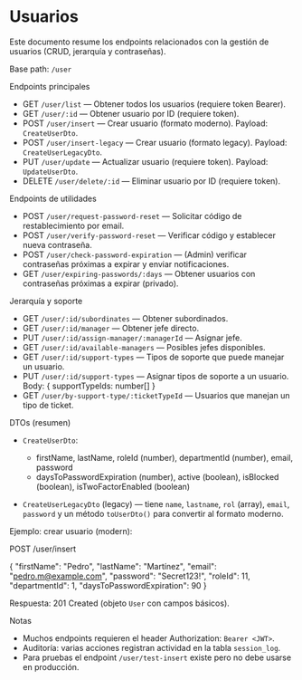 # Usuarios

Este documento resume los endpoints relacionados con la gestión de usuarios (CRUD, jerarquía y contraseñas).

Base path: `/user`

Endpoints principales

- GET `/user/list` — Obtener todos los usuarios (requiere token Bearer).
- GET `/user/:id` — Obtener usuario por ID (requiere token).
- POST `/user/insert` — Crear usuario (formato moderno). Payload: `CreateUserDto`.
- POST `/user/insert-legacy` — Crear usuario (formato legacy). Payload: `CreateUserLegacyDto`.
- PUT `/user/update` — Actualizar usuario (requiere token). Payload: `UpdateUserDto`.
- DELETE `/user/delete/:id` — Eliminar usuario por ID (requiere token).

Endpoints de utilidades

- POST `/user/request-password-reset` — Solicitar código de restablecimiento por email.
- POST `/user/verify-password-reset` — Verificar código y establecer nueva contraseña.
- POST `/user/check-password-expiration` — (Admin) verificar contraseñas próximas a expirar y enviar notificaciones.
- GET `/user/expiring-passwords/:days` — Obtener usuarios con contraseñas próximas a expirar (privado).

Jerarquía y soporte

- GET `/user/:id/subordinates` — Obtener subordinados.
- GET `/user/:id/manager` — Obtener jefe directo.
- PUT `/user/:id/assign-manager/:managerId` — Asignar jefe.
- GET `/user/:id/available-managers` — Posibles jefes disponibles.
- GET `/user/:id/support-types` — Tipos de soporte que puede manejar un usuario.
- PUT `/user/:id/support-types` — Asignar tipos de soporte a un usuario. Body: { supportTypeIds: number[] }
- GET `/user/by-support-type/:ticketTypeId` — Usuarios que manejan un tipo de ticket.

DTOs (resumen)

- `CreateUserDto`:
  - firstName, lastName, roleId (number), departmentId (number), email, password
  - daysToPasswordExpiration (number), active (boolean), isBlocked (boolean), isTwoFactorEnabled (boolean)

- `CreateUserLegacyDto` (legacy) — tiene `name`, `lastname`, `rol` (array), `email`, `password` y un método `toUserDto()` para convertir al formato moderno.

Ejemplo: crear usuario (modern):

POST /user/insert

{
  "firstName": "Pedro",
  "lastName": "Martínez",
  "email": "pedro.m@example.com",
  "password": "Secret123!",
  "roleId": 11,
  "departmentId": 1,
  "daysToPasswordExpiration": 90
}

Respuesta: 201 Created (objeto `User` con campos básicos).

Notas

- Muchos endpoints requieren el header Authorization: `Bearer <JWT>`.
- Auditoría: varias acciones registran actividad en la tabla `session_log`.
- Para pruebas el endpoint `/user/test-insert` existe pero no debe usarse en producción.
